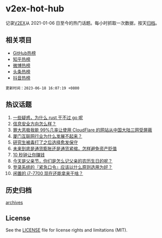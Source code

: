 # v2ex-hot-hub

 记录[V2EX](https://www.v2ex.com/)从 2021-01-06 日至今的热门话题。每小时抓取一次数据，按天[归档](archives)。
 
 ## 相关项目

- [GitHub热榜](https://github.com/snaildev/github-hot-hub)
- [知乎热榜](https://github.com/snaildev/zhihu-hot-hub)
- [微博热榜](https://github.com/snaildev/weibo-hot-hub)
- [头条热榜](https://github.com/snaildev/toutiao-hot-hub)
- [抖音热榜](https://github.com/snaildev/douyin-hot-hub)


 `更新时间：2023-06-18 16:07:19 +0800`

## 热议话题

1. [一些疑惑，为什么 rust 干不过 go 呢](https://www.v2ex.com/t/949560)
1. [信息安全方向怎么样？](https://www.v2ex.com/t/949584)
1. [罪大恶极我能 99%几率让使用 CloudFlare 的网站从中国大陆三网受屏蔽](https://www.v2ex.com/t/949599)
1. [厦门互联网行业为什么发展不起来？](https://www.v2ex.com/t/949553)
1. [研究生被毒打了之后选择愈发保守](https://www.v2ex.com/t/949652)
1. [未来到底是通货膨胀还是通货紧缩，怎样避免资产贬值](https://www.v2ex.com/t/949580)
1. [10 秒钟让你赚钱](https://www.v2ex.com/t/949675)
1. [今天是父亲节，你们是怎么记父亲的农历生日的呢？](https://www.v2ex.com/t/949641)
1. [登录系统的『紧急口令』应该以什么原则选用为好？](https://www.v2ex.com/t/949658)
1. [闲置的 i7-7700 现在还能拿来干啥？](https://www.v2ex.com/t/949665)

## 历史归档

[archives](archives)

## License

See the [LICENSE](LICENSE) file for license rights and limitations (MIT).
